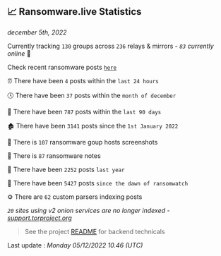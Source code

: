 
## 📈 Ransomware.live Statistics
_december 5th, 2022_

Currently tracking `130` groups across `236` relays & mirrors - _`83` currently online_ 📡

Check recent ransomware posts [`here`](recentposts.md)


⏰ There have been `4` posts within the `last 24 hours`

🕓 There have been `37` posts within the `month of december`

📅 There have been `787` posts within the `last 90 days`

🏚 There have been `3141` posts since the `1st January 2022`

📸 There is `107` ransomware goup hosts screenshots

📝 There is `87` ransomware notes

🚀 There have been `2252` posts `last year`

🐣 There have been `5427` posts `since the dawn of ransomwatch`

⚙️ There are `62` custom parsers indexing posts

_`20` sites using v2 onion services are no longer indexed - [support.torproject.org](https://support.torproject.org/onionservices/v2-deprecation/)_

> See the project [README](https://github.com/jmousqueton/ransomwatch#readme) for backend technicals



Last update : _Monday 05/12/2022 10.46 (UTC)_

